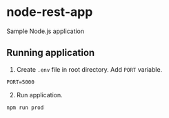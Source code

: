 # node-rest-app
Sample Node.js application

## Running application

1) Create ``.env`` file in root directory. Add ``PORT`` variable.

```
PORT=5000
```

2) Run application.

```
npm run prod
```